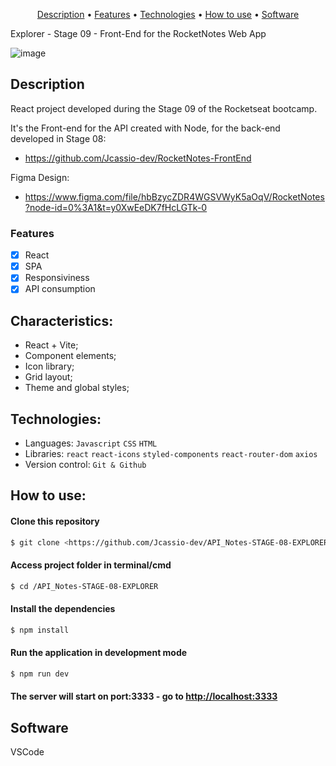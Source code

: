 <p align="center">
 <a href="#Description">Description</a> •
 <a href="#Features">Features</a> • 
 <a href="#Technologies">Technologies</a> •
 <a href="#How to use">How to use</a> •
 <a href="#Software">Software</a> 
</p>

Explorer - Stage 09 - Front-End for the RocketNotes Web App

![image](https://user-images.githubusercontent.com/62391659/221231257-ab4f594c-aa2a-4569-ad68-6acd25c2e138.png)

<div id="Description">

## Description
React project developed during the Stage 09 of the Rocketseat bootcamp.

It's the Front-end for the API created with Node, for the back-end developed in Stage 08:
- https://github.com/Jcassio-dev/RocketNotes-FrontEnd

Figma Design:
- https://www.figma.com/file/hbBzycZDR4WGSVWyK5aOqV/RocketNotes?node-id=0%3A1&t=y0XwEeDK7fHcLGTk-0

</div> 
<div id="Features">

### Features

- [x] React
- [x] SPA
- [x] Responsiviness
- [x] API consumption

</div>
<div id="Characteristics">

## Characteristics:
- React + Vite;
- Component elements;
- Icon library;
- Grid layout;
- Theme and global styles;

</div>
<div id="Technologies">

## Technologies:

- Languages: `Javascript` `CSS` `HTML`
- Libraries: `react` `react-icons` `styled-components` `react-router-dom` `axios`
- Version control: `Git & Github`

</div>
<div id="How to use">

## How to use:

#### Clone this repository

```bash
$ git clone <https://github.com/Jcassio-dev/API_Notes-STAGE-08-EXPLORER.git>
```

#### Access project folder in terminal/cmd

```bash
$ cd /API_Notes-STAGE-08-EXPLORER
```

#### Install the dependencies

```bash
$ npm install
```

#### Run the application in development mode

```bash
$ npm run dev
```
#### The server will start on port:3333 - go to <http://localhost:3333> 

</div>
<div id="Software">

## Software

VSCode
</div>